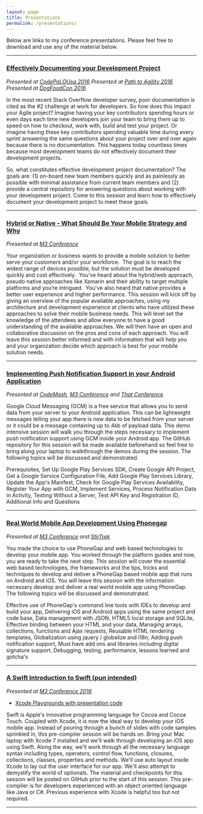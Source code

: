 ```yaml
---
layout: page
title: Presentations
permalink: /presentations/
---
```


Below are links to my conference presentations. Please feel free to download and use
any of the material below.

---

### [Effectively Documenting your Development Project](https://github.com/jkwuc89/Presentations/blob/master/Effectively%20Documenting%20your%20Development%20Project.pptx?raw=true)
*Presented at [CodePaLOUsa 2016](http://www.codepalousa.com)*
*Presented at [Path to Agility 2016](http://www.thepathtoagility.com)*
*Presented at [DogFoodCon 2016](http://dogfoodcon.com)*

In the most recent Stack Overflow developer survey, poor documentation is cited as the #2 challenge at work for developers. So how does this impact your Agile project? Imagine having your key contributors spending hours or even days each time new developers join your team to bring them up to speed on how to checkout, work with, build and test your project. Or imagine having these key contributors spending valuable time during every sprint answering the same questions about your project over and over again because there is no documentation. This happens today countless times because most development teams do not effectively document their development projects.

So, what constitutes effective development project documentation? The goals are: (1) on-board new team members quickly and as painlessly as possible with minimal assistance from current team members and (2) provide a central repository for answering questions about working with your development project. Come to this session and learn how to effectively document your development project to meet these goals.

---

### [Hybrid or Native - What Should Be Your Mobile Strategy and Why](https://github.com/jkwuc89/Presentations/blob/master/Hybrid%20or%20Native%20Mobile%20App%20Strategy.pptx?raw=true)
*Presented at [M3 Conference](http://m3conf.com)*

Your organization or business wants to provide a mobile solution to better serve your customers and/or your workforce.  The goal is to reach the widest range of devices possible; but the solution must be developed quickly and cost effectively.  You’ve heard about the hybrid/web approach, pseudo native approaches like Xamarin and their ability to target multiple platforms and you’re intrigued.  You've also heard that native provides a better user experience and higher performance. This session will kick off by giving an overview of the popular available approaches, using my architecture and development experience at clients who have utilized these approaches to solve their mobile business needs. This will level set the knowledge of the attendees and allow everyone to have a good understanding of the available approaches. We will then have an open and collaborative discussion on the pros and cons of each approach. You will leave this session better informed and with information that will help you and your organization decide which approach is best for your mobile solution needs.

---

### [Implementing Push Notification Support in your Android Application](https://github.com/jkwuc89/Presentations/blob/master/Implementing%20Push%20Notification%20in%20Android.pptx?raw=true)
*Presented at [CodeMash](http://www.codemash.org), [M3 Conference](http://m3conf.com) and [That Conference](https://www.thatconference.com)*

Google Cloud Messaging (GCM) is a free service that allows you to send data from your server to your Android application.  This can be lightweight messages telling your app there is new data to be fetched from your server or it could be a message containing up to 4kb of payload data. This demo intensive session will walk you through the steps necessary to implement push notification support using GCM inside your Android app. The GitHub repository for this session will be made available beforehand so feel free to bring along your laptop to walkthrough the demos during the session. The following topics will be discussed and demonstrated.

Prerequisites, Set Up Google Play Services SDK, Create Google API Project, Get a Google Service Configuration File,
Add Google Play Services Library,
Update the App's Manifest,
Check for Google Play Services Availability,
Register Your App with GCM,
Implement Services,
Process Notification Data in Activity,
Testing Without a Server,
Test API Key and Registration ID,
Additional Info and Questions

---

### [Real World Mobile App Development Using Phonegap](https://github.com/jkwuc89/Presentations/blob/master/RealWorldMobileAppDevelopment.pptx?raw=true)
*Presented at [M3 Conference](http://m3conf.com) and [StirTrek](http://stirtrek.com)*

You made the choice to use PhoneGap and web based technologies to develop your mobile app. You worked through the platform guides and now, you are ready to take the next step. This session will cover the essential web based technologies, the frameworks and the tips, tricks and techniques to develop and deliver a PhoneGap based mobile app that runs on Android and iOS. You will leave this session with the information necessary develop and deliver a real world mobile app using PhoneGap. The following topics will be discussed and demonstrated.

Effective use of PhoneGap's command line tools with IDEs to develop and build your app,
Delivering iOS and Android apps using the same project and code base,
Data management with JSON, HTML5 local storage and SQLite,
Effective binding between your HTML and your data,
Managing arrays, collections, functions and Ajax requests,
Reusable HTML rendering templates,
Globalization using jquery / globalize and i18n,
Adding push notification support,
Must have add ons and libraries including digital signature support,
Debugging, testing, performance, lessons learned and gotcha's
 
---

### [A Swift Introduction to Swift (pun intended)](https://github.com/jkwuc89/Presentations/blob/master/A%20Swift%20Introduction%20to%20Swift.pptx?raw=true)
*Presented at [M3 Conference 2016](http://m3conf.com)*

 - [Xcode Playgrounds with presentation code](https://github.com/jkwuc89/SwiftPlaygrounds/tree/master/Swift%20Introduction%20to%20Swift)

Swift is Apple's innovative programming language for Cocoa and Cocoa Touch. Coupled with Xcode, it is now the ideal way to develop your iOS mobile app. Instead of pouring through a bunch of slides with code samples sprinkled in, this pre-compiler session will be hands on. Bring your Mac laptop with Xcode 7 installed and  we'll walk through developing an iOS app using Swift. Along the way, we'll work through all the necessary language syntax including types, operators, control flow, functions, closures, collections, classes, properties and methods. We'll use auto layout inside Xcode to lay out the user interface for our app. We'll also attempt to demystify the world of optionals. The material and checkpoints for this session will be posted on GitHub prior to the start of this session. This pre-compiler is for developers experienced with an object oriented language like Java or C#. Previous experience with Xcode is helpful too but not required.

---


